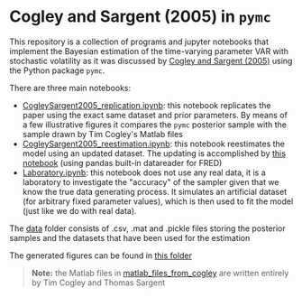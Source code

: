 # Cogley and Sargent (2005) in `pymc`

This repository is a collection of programs and jupyter notebooks that implement the Bayesian estimation of the time-varying parameter VAR with stochastic volatility as it was discussed by [Cogley and Sargent (2005)](http://www.sciencedirect.com/science/article/pii/S1094202505000049) using the Python package `pymc`.

There are three main notebooks:
 - [CogleySargent2005_replication.ipynb](https://github.com/szokeb87/cs2005_pymc/blob/master/notebooks/CogleySargent2005_replication.ipynb): this notebook replicates the paper using the exact same dataset and prior parameters. By means of a few illustrative figures it compares the `pymc` posterior sample with the sample drawn by Tim Cogley's Matlab files
 - [CogleySargent2005_reestimation.ipynb](https://github.com/szokeb87/cs2005_pymc/blob/master/notebooks/CogleySargent2005_reestimation.ipynb): this notebook reestimates the model using an updated dataset. The updating is accomplished by [this notebook](https://github.com/szokeb87/cs2005_pymc/blob/master/notebooks/Updating_the_sample.ipynb) (using pandas built-in datareader for FRED)
 - [Laboratory.ipynb](https://github.com/szokeb87/cs2005_pymc/blob/master/notebooks/Laboratory.ipynb): this notebook does not use any real data, it is a laboratory to investigate the "accuracy" of the sampler given that we know the true data generating process. It simulates an artificial dataset (for arbitrary fixed parameter values), which is then used to fit the model (just like we do with real data).

The [data](https://github.com/szokeb87/cs2005_pymc/tree/master/data) folder consists of .csv, .mat and .pickle files storing the posterior samples and the datasets that have been used for the estimation  

The generated figures can be found in [this folder](https://github.com/szokeb87/cs2005_pymc/tree/master/figures)

> **Note:** the Matlab files in [matlab_files_from_cogley](https://github.com/szokeb87/cs2005_pymc/tree/master/matlab_files_from_cogley) are written entirely by Tim Cogley and Thomas Sargent
